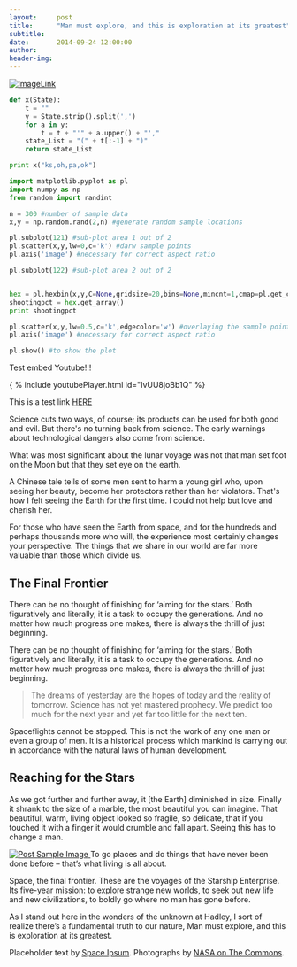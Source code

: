 ```yaml
---
layout:     post
title:      "Man must explore, and this is exploration at its greatest"
subtitle:   
date:       2014-09-24 12:00:00
author:     
header-img: 
---
```

[![ImageLink](https://img.youtube.com/vi/IPKAwJKGSDc/0.jpg)](https://www.youtube.com/watch?v=IPKAwJKGSDc)

```python
def x(State):
    t = ""
    y = State.strip().split(',')
    for a in y:
        t = t + "'" + a.upper() + "',"
    state_List = "(" + t[:-1] + ")"
    return state_List

print x("ks,oh,pa,ok")

import matplotlib.pyplot as pl
import numpy as np
from random import randint

n = 300 #number of sample data
x,y = np.random.rand(2,n) #generate random sample locations

pl.subplot(121) #sub-plot area 1 out of 2
pl.scatter(x,y,lw=0,c='k') #darw sample points
pl.axis('image') #necessary for correct aspect ratio

pl.subplot(122) #sub-plot area 2 out of 2


hex = pl.hexbin(x,y,C=None,gridsize=20,bins=None,mincnt=1,cmap=pl.get_cmap('bwr')) #hexbinning
shootingpct = hex.get_array()
print shootingpct

pl.scatter(x,y,lw=0.5,c='k',edgecolor='w') #overlaying the sample points
pl.axis('image') #necessary for correct aspect ratio

pl.show() #to show the plot
```
Test embed Youtube!!!

{ % include youtubePlayer.html id="IvUU8joBb1Q" %}

This is a test link <a href="https://djberghoff.github.io/purple/">HERE</a>
<p>Science cuts two ways, of course; its products can be used for both good and evil. But there's no turning back from science. The early warnings about technological dangers also come from science.</p>

<p>What was most significant about the lunar voyage was not that man set foot on the Moon but that they set eye on the earth.</p>

<p>A Chinese tale tells of some men sent to harm a young girl who, upon seeing her beauty, become her protectors rather than her violators. That's how I felt seeing the Earth for the first time. I could not help but love and cherish her.</p>

<p>For those who have seen the Earth from space, and for the hundreds and perhaps thousands more who will, the experience most certainly changes your perspective. The things that we share in our world are far more valuable than those which divide us.</p>

<h2 class="section-heading">The Final Frontier</h2>

<p>There can be no thought of finishing for ‘aiming for the stars.’ Both figuratively and literally, it is a task to occupy the generations. And no matter how much progress one makes, there is always the thrill of just beginning.</p>

<p>There can be no thought of finishing for ‘aiming for the stars.’ Both figuratively and literally, it is a task to occupy the generations. And no matter how much progress one makes, there is always the thrill of just beginning.</p>

<blockquote>The dreams of yesterday are the hopes of today and the reality of tomorrow. Science has not yet mastered prophecy. We predict too much for the next year and yet far too little for the next ten.</blockquote>

<p>Spaceflights cannot be stopped. This is not the work of any one man or even a group of men. It is a historical process which mankind is carrying out in accordance with the natural laws of human development.</p>

<h2 class="section-heading">Reaching for the Stars</h2>

<p>As we got further and further away, it [the Earth] diminished in size. Finally it shrank to the size of a marble, the most beautiful you can imagine. That beautiful, warm, living object looked so fragile, so delicate, that if you touched it with a finger it would crumble and fall apart. Seeing this has to change a man.</p>

<a href="#">
    <img src="{{ site.baseurl }}/img/post-sample-image.jpg" alt="Post Sample Image">
</a>
<span class="caption text-muted">To go places and do things that have never been done before – that’s what living is all about.</span>

<p>Space, the final frontier. These are the voyages of the Starship Enterprise. Its five-year mission: to explore strange new worlds, to seek out new life and new civilizations, to boldly go where no man has gone before.</p>

<p>As I stand out here in the wonders of the unknown at Hadley, I sort of realize there’s a fundamental truth to our nature, Man must explore, and this is exploration at its greatest.</p>

<p>Placeholder text by <a href="http://spaceipsum.com/">Space Ipsum</a>. Photographs by <a href="https://www.flickr.com/photos/nasacommons/">NASA on The Commons</a>.</p>
